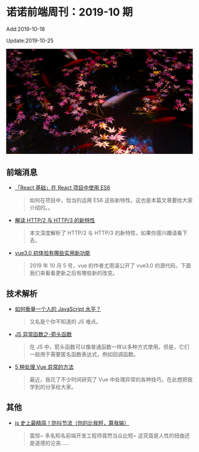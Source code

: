 <!--
 * @Description: weekly 201910
 * @Author: zoeblow
 * @Email: wangfuyuan@nnuo.com
 * @Date: 2019-10-18 14:08:53
 * @LastEditors: zoeblow
 * @LastEditTime: 2019-10-25 15:14:47
 * @FilePath: \nuofe-weekly\2019\weekly-10.md
 -->
# 诺诺前端周刊：2019-10 期

Add:2019-10-18

Update:2019-10-25

![201910](../images/2019/201910.jpg)

## 前端消息

- [「React 基础」在 React 项目中使用 ES6](https://mp.weixin.qq.com/s/rcaLFQ4uTRXrzzysFKm9_A)

  > 如何在项目中，恰当的运用 ES6 这些新特性，这也是本篇文章要给大家介绍的。。

- [解读 HTTP/2 与 HTTP/3 的新特性](https://mp.weixin.qq.com/s/UD_LXVUVnsaak30sUa1xuw)

  > 本文深度解析了 HTTP/2 与 HTTP/3 的新特性，如果你感兴趣请看下去。

- [vue3.0 初体验有哪些实用新功能](https://mp.weixin.qq.com/s/2E4nHKQ7-a_EIbXBy1wtZQ)

  > 2019 年 10 月 5 号，vue 的作者尤雨溪公开了 vue3.0 的源代码，下面我们来看看更新之后有哪些新的改变。

## 技术解析

- [如何衡量一个人的 JavaScript 水平？](https://mp.weixin.qq.com/s/9GK32KeKkc47Sw5oAPJkEw)

  > 又名是个你不知道的 JS 难点。

- [JS 异常函数之-箭头函数](https://segmentfault.com/a/1190000020169304)

  > 在 JS 中，箭头函数可以像普通函数一样以多种方式使用。但是，它们一般用于需要匿名函数表达式，例如回调函数。

- [5 种处理 Vue 异常的方法](https://blog.fundebug.com/2019/06/17/handling-errors-in-vuejs/)

  > 最近，我花了不少时间研究了 Vue 中处理异常的各种技巧，在此想把我学到的分享给大家。

<!-- ## 业界新闻

- [Chrome 77 发布](https://mp.weixin.qq.com/s/WBDNdgyH-b48PcrAIVSf6g)

  > 谷歌推出了面向 Mac、Windows 和 Linux 平台的 Chrome 77 稳定版（版本号 Google Chrome v77.0.3865.75），带来许多新功能和改进…… -->

## 其他

- [js 史上最精简！防抖节流（你的比我短，算我输）](https://juejin.im/post/5da7c77a51882554c0757f46)

  > 震惊~ 多名知名前端开发工程师竟然当众比短~ 这究竟是人性的扭曲还是道德的沦丧......
